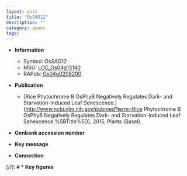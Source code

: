 ```yaml
---
layout: post
title: "OsSAG12"
description: ""
category: genes
tags: 
---
```


* **Information**  
    + Symbol: OsSAG12  
    + MSU: [LOC_Os04g13140](http://rice.uga.edu/cgi-bin/ORF_infopage.cgi?orf=LOC_Os04g13140)  
    + RAPdb: [Os04g0208200](http://rapdb.dna.affrc.go.jp/viewer/gbrowse_details/irgsp1?name=Os04g0208200)  

* **Publication**  
    + [Rice Phytochrome B OsPhyB Negatively Regulates Dark- and Starvation-Induced Leaf Senescence.](http://www.ncbi.nlm.nih.gov/pubmed?term=Rice Phytochrome B OsPhyB Negatively Regulates Dark- and Starvation-Induced Leaf Senescence.%5BTitle%5D), 2015, Plants (Basel).

* **Genbank accession number**  

* **Key message**  

* **Connection**  

[//]: # * **Key figures**  


